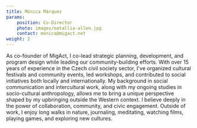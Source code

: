 ```yaml
---
title: Mónica Márquez
params:
    position: Co-Director
    photo: images/natallia-allen.jpg
    contact: monica@migact.net
weight: 2
---
```


As co-founder of MigAct, I co-lead strategic planning, development, and program design while leading our community-building efforts. With over 15 years of experience in the Czech civil society sector, I've organized cultural festivals and community events, led workshops, and contributed to social initiatives both locally and internationally. My background in social communication and intercultural work, along with my ongoing studies in socio-cultural anthropology, allows me to bring a unique perspective shaped by my upbringing outside the Western context. I believe deeply in the power of collaboration, community, and civic engagement. Outside of work, I enjoy long walks in nature, journaling, meditating, watching films, playing games, and exploring new cultures.
